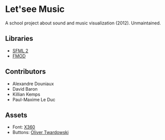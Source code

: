 # Let'see Music

A school project about sound and music visualization (2012). Unmaintained.

## Libraries

* [SFML 2](http://www.sfml-dev.org/)
* [FMOD](http://www.fmod.org/)

## Contributors

* Alexandre Douniaux
* David Baron
* Killian Kemps
* Paul-Maxime Le Duc

## Assets

* Font: [X360](http://www.dafont.com/x360.font)
* Buttons: [Oliver Twardowski](http://www.addictedtocoffee.de/)
